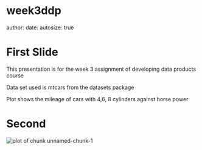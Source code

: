 week3ddp
========================================================
author: 
date: 
autosize: true

First Slide
========================================================
This presentation is for the week 3 assignment of developing data products course

Data set used is mtcars from the datasets package

Plot shows the mileage of cars with 4,6, 8 cylinders against horse power

Second
========================================================


![plot of chunk unnamed-chunk-1](week3ddp-figure/unnamed-chunk-1-1.png)
